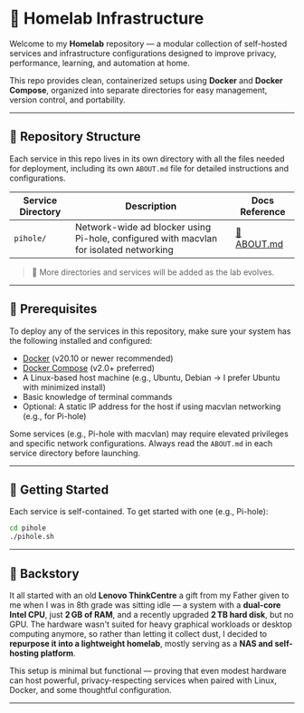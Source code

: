 # 🏡 Homelab Infrastructure

Welcome to my **Homelab** repository — a modular collection of self-hosted services and infrastructure configurations designed to improve privacy, performance, learning, and automation at home.

This repo provides clean, containerized setups using **Docker** and **Docker Compose**, organized into separate directories for easy management, version control, and portability.


---

## 📁 Repository Structure

Each service in this repo lives in its own directory with all the files needed for deployment, including its own `ABOUT.md` file for detailed instructions and configurations.

| Service Directory | Description                             | Docs Reference           |
|-------------------|-----------------------------------------|--------------------------|
| `pihole/`         | Network-wide ad blocker using Pi-hole, configured with macvlan for isolated networking | [📄 ABOUT.md](./pihole/ABOUT.md) |

> 🔄 More directories and services will be added as the lab evolves.

---

## 🔧 Prerequisites

To deploy any of the services in this repository, make sure your system has the following installed and configured:

- [Docker](https://docs.docker.com/get-docker/) (v20.10 or newer recommended)
- [Docker Compose](https://docs.docker.com/compose/) (v2.0+ preferred)
- A Linux-based host machine (e.g., Ubuntu, Debian -> I prefer Ubuntu with minimized install)
- Basic knowledge of terminal commands
- Optional: A static IP address for the host if using macvlan networking (e.g., for Pi-hole)

Some services (e.g., Pi-hole with macvlan) may require elevated privileges and specific network configurations. Always read the `ABOUT.md` in each service directory before launching.

---

## 🚀 Getting Started

Each service is self-contained. To get started with one (e.g., Pi-hole):

```bash
cd pihole
./pihole.sh
```


---

## 📖 Backstory

It all started with an old **Lenovo ThinkCentre** a gift from my Father given to me when I was in 8th grade was sitting idle — a system with a **dual-core Intel CPU**, just **2 GB of RAM**, and a recently upgraded **2 TB hard disk**, but no GPU. The hardware wasn't suited for heavy graphical workloads or desktop computing anymore, so rather than letting it collect dust, I decided to **repurpose it into a lightweight homelab**, mostly serving as a **NAS and self-hosting platform**.

This setup is minimal but functional — proving that even modest hardware can host powerful, privacy-respecting services when paired with Linux, Docker, and some thoughtful configuration.


---